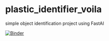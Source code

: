 # plastic_identifier_voila
simple object identification project using FastAI

[![Binder](https://mybinder.org/badge_logo.svg)](https://mybinder.org/v2/gh/jonkingseestheworld/plastic_identifier_voila/master?filepath=voila%2Frender%2Fplastic_identifier_voila2.ipynb)

